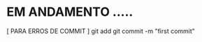 EM ANDAMENTO .....
===================
[ PARA ERROS DE COMMIT ]
git add
git commit -m "first commit"